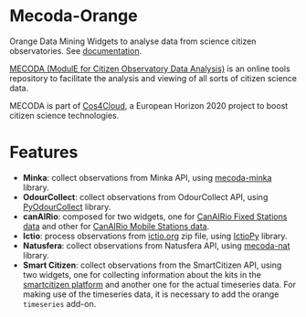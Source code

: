 # Mecoda-Orange
Orange Data Mining Widgets to analyse data from science citizen observatories.
See [documentation](https://github.com/eosc-cos4cloud/mecoda-orange).

[MECODA (ModulE for Citizen Observatory Data Analysis)](https://cos4cloud-eosc.eu/services/mecoda-data-analysis-package/) is an online tools repository to facilitate the analysis and viewing of all sorts of citizen science data.

MECODA is part of [Cos4Cloud](https://cos4cloud-eosc.eu/), a European Horizon 2020 project to boost citizen science technologies.

# Features

* **Minka**: collect observations from Minka API, using [mecoda-minka](https://github.com/eosc-cos4cloud/mecoda-minka) library.
* **OdourCollect**: collect observations from OdourCollect API, using [PyOdourCollect](https://pypi.org/project/pyodourcollect/) library.
* **canAIRio**: composed for two widgets, one for [CanAIRio Fixed Stations data](https://canair.io/docs/fixed_stations_api_en.html) and other for [CanAIRio Mobile Stations data](https://canair.io/docs/mobile_api_en.html).
* **Ictio**: process observations from [ictio.org](https://ictio.org) zip file, using [IctioPy](https://github.com/ScienceForChange/IctioPy) library.
* **Natusfera**: collect observations from Natusfera API, using [mecoda-nat](https://github.com/eosc-cos4cloud/mecoda-nat) library.
* **Smart Citizen**: collect observations from the SmartCitizen API, using two widgets, one for collecting information about the kits in the [smartcitizen platform](https://smartcitizen.me/kits) and another one for the actual timeseries data. For making use of the timeseries data, it is necessary to add the orange `timeseries` add-on.
